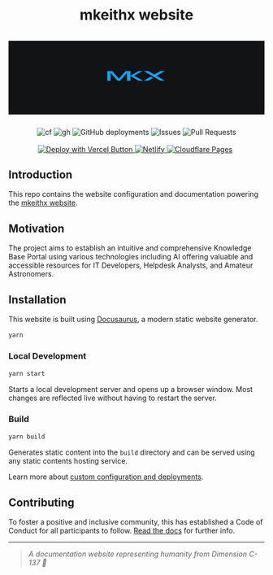 <div align="center">
  <h1 align="center">
    mkeithx website
    <br />
    <br />
    <a href="https://mkeithx.pages.dev">
      <img src="./public/img/github-banner.png" alt="mkeithx">
    </a>
  </h1>
</div>

<div align="center">

<img alt="cf" src="https://img.shields.io/website?url=https%3A%2F%2Fmkeithx.pages.dev&style=for-the-badge&logo=cloudflare%20pages&label=cloudflare%20">
<img alt="gh" src="https://img.shields.io/website?url=https%3A%2F%2Fmkeithx.github.io&style=for-the-badge&logo=github&label=github">
<img alt="GitHub deployments" src="https://img.shields.io/github/deployments/mkeithx/mkeithx.github.io/github-pages?style=for-the-badge&label=Build">

<img alt="Issues" src="https://img.shields.io/github/issues/mkeithx/mkeithx.github.io?style=for-the-badge">
<img alt="Pull Requests" src="https://img.shields.io/github/issues-pr/mkeithx/mkeithx.github.io?style=for-the-badge">

</div>
    <br />

<div align="center">
    <a href="https://vercel.com/new/clone?repository-url=https://github.com/vercel/vercel/tree/main/docusaurus-2&template=docusaurus-2" target="_blank">
        <img src="https://vercel.com/button" alt="Deploy with Vercel Button">
    </a>
        <a href="https://app.netlify.com/start/deploy?repository=https://github.com/slorber/docusaurus-starter" target="_blank">
        <img src="https://www.netlify.com/img/deploy/button.svg" width="165" alt="Netlify">
    </a>
      <a href="https://pages.dev">
        <img alt="Cloudflare Pages" src="https://user-images.githubusercontent.com/23264/106598434-9e719e00-654f-11eb-9e59-6167043cfa01.png" width="28" style="margin-right: 5px;">
    </a>
</div>
<!-- <img alt="X (formerly Twitter) Follow" src="https://img.shields.io/twitter/follow/mkeithtan?style=social"> -->

## Introduction

This repo contains the website configuration and documentation powering the [mkeithx website](https://mkeithx.github.io).

## Motivation

The project aims to establish an intuitive and comprehensive Knowledge Base Portal using various technologies including AI offering valuable and accessible resources for IT Developers, Helpdesk Analysts, and Amateur Astronomers.

## Installation

This website is built using [Docusaurus](https://docusaurus.io/), a modern static website generator.

```bash
yarn
```

### Local Development

```bash
yarn start
```

Starts a local development server and opens up a browser window. Most changes are reflected live without having to restart the server.

### Build

```bash
yarn build
```

Generates static content into the `build` directory and can be served using any static contents hosting service.

Learn more about [custom configuration and deployments](https://mkeithx.pages.dev/docs/getting-started).

<!-- [**MKX SpaceHub**](https://mkeithx.github.io/)™ a project built with Docusaurus that aims create an intuitive and comprehensive Knowledge Base Portal, providing valuable and accessible resources for all. [Learn more](https://mkeithx.github.io/docs). -->

<!-- ## Contents

Apart from tech docs, you'll get to find articles covering fascinating topics about [the universe](../cosmos/). Ranging from our very own [solar system](https://mkeithx.github.io/cosmos), facts about [celestial mechanics](https://mkeithx.github.io/cosmos/astrophysics), some influential [figures in physics](https://mkeithx.github.io/cosmos/legacy), astronomy, and space exploration, and beyond. -->

## Contributing

To foster a positive and inclusive community, this has established a Code of Conduct for all participants to follow. [Read the docs](https://mkeithx.github.io/community) for further info.

---

> _A documentation website representing humanity from Dimension C-137 🚀_

